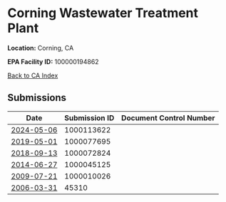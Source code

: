 # Corning Wastewater Treatment Plant

**Location:** Corning, CA

**EPA Facility ID:** 100000194862

[Back to CA Index](../../index.md)

## Submissions

| Date | Submission ID | Document Control Number |
|------|--------------|-------------------------|
| [2024-05-06](submissions/1000113622.md) | 1000113622 |  |
| [2019-05-01](submissions/1000077695.md) | 1000077695 |  |
| [2018-09-13](submissions/1000072824.md) | 1000072824 |  |
| [2014-06-27](submissions/1000045125.md) | 1000045125 |  |
| [2009-07-21](submissions/1000010026.md) | 1000010026 |  |
| [2006-03-31](submissions/45310.md) | 45310 |  |
